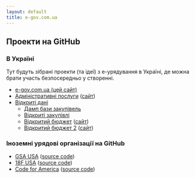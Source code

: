 ```yaml
---
layout: default
title: e-gov.com.ua
---
```


## Проекти на GitHub

### В Україні

Тут будуть зібрані проекти (та ідеї) з е-урядування в Україні,
де можна брати участь безпосередньо у створенні.

* [e-gov.com.ua (цей сайт)](https://github.com/Maidan-hackaton/maidan-hackaton.github.io)
* [Адміністративні послуги](https://github.com/e-government-ua/i) ([сайт](https://igov.org.ua/))
* [Відкриті дані](http://data-gov-ua.org/)
  * [Дамп бази закупівель](http://visnyk.data.gov.ua/)
  * [Відкриті закупівлі](https://github.com/openprocurement)
  * [Відкритий бюджет](https://github.com/open-budget) ([сайт](http://open-budget.org/))
  * [Відкритий бюджет 2](https://github.com/kavaleriy/budget) ([сайт](http://openbudget.in.ua))

### Іноземні урядові організації на GitHub

 * [GSA USA](http://gsa.github.io/) ([source code](https://github.com/gsa/gsa.github.io))
 * [18F USA](https://18f.gsa.gov/) ([source code](https://github.com/18F/18f.gsa.gov))
 * [Code for America](http://www.codeforamerica.org/) ([source code](https://github.com/codeforamerica/codeforamerica.org))

